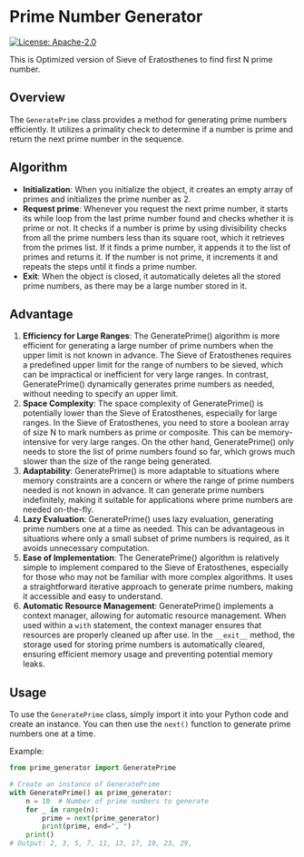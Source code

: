 # Prime Number Generator

[![License: Apache-2.0](https://img.shields.io/badge/License-Apache--2.0-brightgreen)](http://www.apache.org/licenses/)

This is Optimized version of Sieve of Eratosthenes to find first N prime number.

## Overview

The `GeneratePrime` class provides a method for generating prime numbers efficiently. It utilizes a primality check to determine if a number is prime and return the next prime number in the sequence.

## Algorithm

 - **Initialization**: When you initialize the object, it creates an empty array of primes and initializes the prime number as 2.
 - **Request prime**: Whenever you request the next prime number, it starts its while loop from the last prime number found and checks whether it is prime or not. It checks if a number is prime by using divisibility checks from all the prime numbers less than its square root, which it retrieves from the primes list. If it finds a prime number, it appends it to the list of primes and returns it. If the number is not prime, it increments it and repeats the steps until it finds a prime number.
 - **Exit**: When the object is closed, it automatically deletes all the stored prime numbers, as there may be a large number stored in it.

## Advantage

1. **Efficiency for Large Ranges**: The GeneratePrime() algorithm is more efficient for generating a large number of prime numbers when the upper limit is not known in advance. The Sieve of Eratosthenes requires a predefined upper limit for the range of numbers to be sieved, which can be impractical or inefficient for very large ranges. In contrast, GeneratePrime() dynamically generates prime numbers as needed, without needing to specify an upper limit.
2. **Space Complexity**: The space complexity of GeneratePrime() is potentially lower than the Sieve of Eratosthenes, especially for large ranges. In the Sieve of Eratosthenes, you need to store a boolean array of size N to mark numbers as prime or composite. This can be memory-intensive for very large ranges. On the other hand, GeneratePrime() only needs to store the list of prime numbers found so far, which grows much slower than the size of the range being generated.
3. **Adaptability**: GeneratePrime() is more adaptable to situations where memory constraints are a concern or where the range of prime numbers needed is not known in advance. It can generate prime numbers indefinitely, making it suitable for applications where prime numbers are needed on-the-fly.
4. **Lazy Evaluation**: GeneratePrime() uses lazy evaluation, generating prime numbers one at a time as needed. This can be advantageous in situations where only a small subset of prime numbers is required, as it avoids unnecessary computation.
5. **Ease of Implementation**: The GeneratePrime() algorithm is relatively simple to implement compared to the Sieve of Eratosthenes, especially for those who may not be familiar with more complex algorithms. It uses a straightforward iterative approach to generate prime numbers, making it accessible and easy to understand.
6. **Automatic Resource Management**: GeneratePrime() implements a context manager, allowing for automatic resource management. When used within a `with` statement, the context manager ensures that resources are properly cleaned up after use. In the `__exit__` method, the storage used for storing prime numbers is automatically cleared, ensuring efficient memory usage and preventing potential memory leaks.

## Usage

To use the `GeneratePrime` class, simply import it into your Python code and create an instance. You can then use the `next()` function to generate prime numbers one at a time.

Example:

```python
from prime_generator import GeneratePrime

# Create an instance of GeneratePrime
with GeneratePrime() as prime_generator:
    n = 10  # Number of prime numbers to generate
    for _ in range(n):
        prime = next(prime_generator)
        print(prime, end=", ")
    print()
# Output: 2, 3, 5, 7, 11, 13, 17, 19, 23, 29,
```
